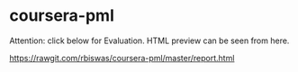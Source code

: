 # coursera-pml
Attention: click below  for Evaluation.   HTML preview can be seen from here.

https://rawgit.com/rbiswas/coursera-pml/master/report.html


